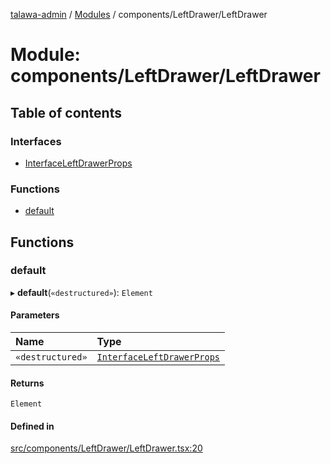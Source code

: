[talawa-admin](../README.md) / [Modules](../modules.md) / components/LeftDrawer/LeftDrawer

# Module: components/LeftDrawer/LeftDrawer

## Table of contents

### Interfaces

- [InterfaceLeftDrawerProps](../interfaces/components_LeftDrawer_LeftDrawer.InterfaceLeftDrawerProps.md)

### Functions

- [default](components_LeftDrawer_LeftDrawer.md#default)

## Functions

### default

▸ **default**(`«destructured»`): `Element`

#### Parameters

| Name | Type |
| :------ | :------ |
| `«destructured»` | [`InterfaceLeftDrawerProps`](../interfaces/components_LeftDrawer_LeftDrawer.InterfaceLeftDrawerProps.md) |

#### Returns

`Element`

#### Defined in

[src/components/LeftDrawer/LeftDrawer.tsx:20](https://github.com/disha1202/talawa-admin/blob/6c7f6a1/src/components/LeftDrawer/LeftDrawer.tsx#L20)
